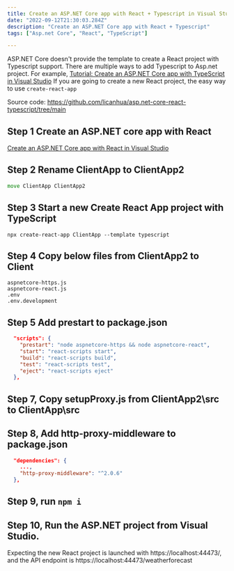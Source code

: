 ```yaml
---
title: Create an ASP.NET Core app with React + Typescript in Visual Studio
date: "2022-09-12T21:30:03.284Z"
description: "Create an ASP.NET Core app with React + Typescript"
tags: ["Asp.net Core", "React", "TypeScript"]

---
```


ASP.NET Core doesn't provide the template to create a React project with Typescript support. There are multiple ways to add Typescript to Asp.net project. For example, [Tutorial: Create an ASP.NET Core app with TypeScript in Visual Studio](https://docs.microsoft.com/en-us/visualstudio/javascript/tutorial-aspnet-with-typescript?view=vs-2022)
If you are going to create a new React project, the easy way to use `create-react-app` 

Source code: https://github.com/licanhua/asp.net-core-react-typescript/tree/main

## Step 1 Create an ASP.NET core app with React

[Create an ASP.NET Core app with React in Visual Studio](https://docs.microsoft.com/en-us/visualstudio/javascript/tutorial-asp-net-core-with-react?view=vs-2022)

## Step 2 Rename ClientApp to ClientApp2
```cmd
move ClientApp ClientApp2
```
## Step 3 Start a new Create React App project with TypeScript

```
npx create-react-app ClientApp --template typescript
```

## Step 4 Copy below files from ClientApp2 to Client

```
aspnetcore-https.js
aspnetcore-react.js
.env
.env.development
```

## Step 5 Add prestart to package.json
```json
  "scripts": {
    "prestart": "node aspnetcore-https && node aspnetcore-react",
    "start": "react-scripts start",
    "build": "react-scripts build",
    "test": "react-scripts test",
    "eject": "react-scripts eject"
  },
```
## Step 7, Copy setupProxy.js from ClientApp2\src to ClientApp\src

## Step 8, Add http-proxy-middleware to package.json

```json
  "dependencies": {
    ...,
    "http-proxy-middleware": "^2.0.6"
  },
```

## Step 9, run `npm i`

## Step 10, Run the ASP.NET project from Visual Studio.

Expecting the new React project is launched with https://localhost:44473/, and the API endpoint is https://localhost:44473/weatherforecast